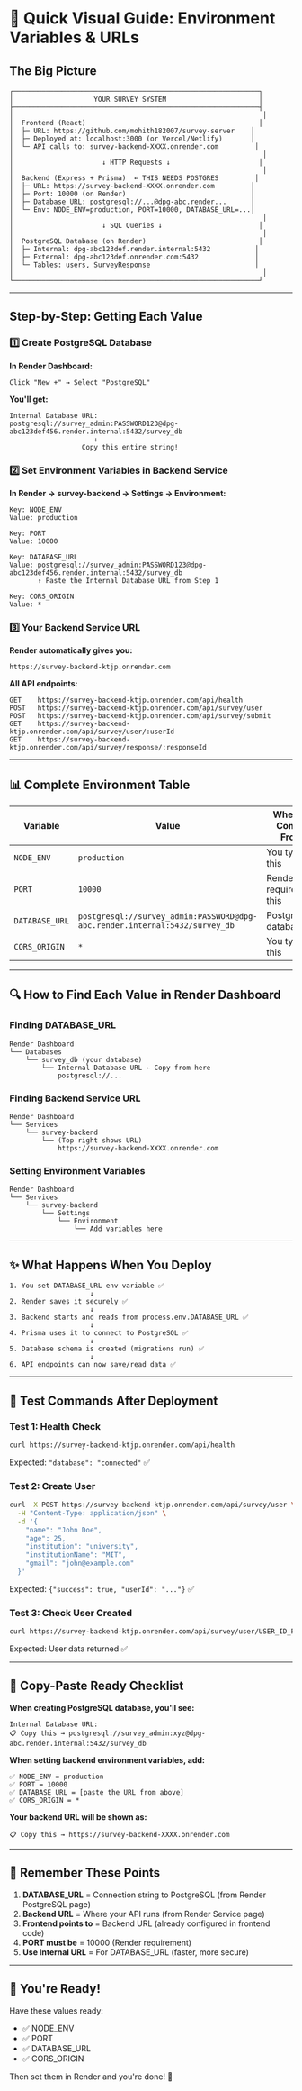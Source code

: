 # 🎯 Quick Visual Guide: Environment Variables & URLs

## The Big Picture

```
┌─────────────────────────────────────────────────────────────┐
│                    YOUR SURVEY SYSTEM                       │
├─────────────────────────────────────────────────────────────┤
│                                                              │
│  Frontend (React)                                           │
│  ├─ URL: https://github.com/mohith182007/survey-server    │
│  ├─ Deployed at: localhost:3000 (or Vercel/Netlify)       │
│  └─ API calls to: survey-backend-XXXX.onrender.com         │
│                                                              │
│                      ↓ HTTP Requests ↓                      │
│                                                              │
│  Backend (Express + Prisma)  ← THIS NEEDS POSTGRES         │
│  ├─ URL: https://survey-backend-XXXX.onrender.com         │
│  ├─ Port: 10000 (on Render)                               │
│  ├─ Database URL: postgresql://...@dpg-abc.render...      │
│  └─ Env: NODE_ENV=production, PORT=10000, DATABASE_URL=...│
│                                                              │
│                      ↓ SQL Queries ↓                        │
│                                                              │
│  PostgreSQL Database (on Render)                            │
│  ├─ Internal: dpg-abc123def.render.internal:5432           │
│  ├─ External: dpg-abc123def.onrender.com:5432              │
│  └─ Tables: users, SurveyResponse                          │
│                                                              │
└─────────────────────────────────────────────────────────────┘
```

---

## Step-by-Step: Getting Each Value

### 1️⃣ Create PostgreSQL Database

**In Render Dashboard:**
```
Click "New +" → Select "PostgreSQL"
```

**You'll get:**
```
Internal Database URL:
postgresql://survey_admin:PASSWORD123@dpg-abc123def456.render.internal:5432/survey_db
                     ↓
                  Copy this entire string!
```

### 2️⃣ Set Environment Variables in Backend Service

**In Render → survey-backend → Settings → Environment:**

```
Key: NODE_ENV
Value: production

Key: PORT  
Value: 10000

Key: DATABASE_URL
Value: postgresql://survey_admin:PASSWORD123@dpg-abc123def456.render.internal:5432/survey_db
       ↑ Paste the Internal Database URL from Step 1

Key: CORS_ORIGIN
Value: *
```

### 3️⃣ Your Backend Service URL

**Render automatically gives you:**
```
https://survey-backend-ktjp.onrender.com
```

**All API endpoints:**
```
GET    https://survey-backend-ktjp.onrender.com/api/health
POST   https://survey-backend-ktjp.onrender.com/api/survey/user
POST   https://survey-backend-ktjp.onrender.com/api/survey/submit
GET    https://survey-backend-ktjp.onrender.com/api/survey/user/:userId
GET    https://survey-backend-ktjp.onrender.com/api/survey/response/:responseId
```

---

## 📊 Complete Environment Table

| Variable | Value | Where It Comes From |
|----------|-------|-------------------|
| `NODE_ENV` | `production` | You type this |
| `PORT` | `10000` | Render requires this |
| `DATABASE_URL` | `postgresql://survey_admin:PASSWORD@dpg-abc.render.internal:5432/survey_db` | PostgreSQL database |
| `CORS_ORIGIN` | `*` | You type this |

---

## 🔍 How to Find Each Value in Render Dashboard

### Finding DATABASE_URL

```
Render Dashboard
└── Databases
    └── survey_db (your database)
        └── Internal Database URL ← Copy from here
            postgresql://...
```

### Finding Backend Service URL

```
Render Dashboard
└── Services
    └── survey-backend
        └── (Top right shows URL)
            https://survey-backend-XXXX.onrender.com
```

### Setting Environment Variables

```
Render Dashboard
└── Services
    └── survey-backend
        └── Settings
            └── Environment
                └── Add variables here
```

---

## ✨ What Happens When You Deploy

```
1. You set DATABASE_URL env variable ✅
                    ↓
2. Render saves it securely ✅
                    ↓
3. Backend starts and reads from process.env.DATABASE_URL ✅
                    ↓
4. Prisma uses it to connect to PostgreSQL ✅
                    ↓
5. Database schema is created (migrations run) ✅
                    ↓
6. API endpoints can now save/read data ✅
```

---

## 🧪 Test Commands After Deployment

### Test 1: Health Check
```bash
curl https://survey-backend-ktjp.onrender.com/api/health
```
Expected: `"database": "connected"` ✅

### Test 2: Create User
```bash
curl -X POST https://survey-backend-ktjp.onrender.com/api/survey/user \
  -H "Content-Type: application/json" \
  -d '{
    "name": "John Doe",
    "age": 25,
    "institution": "university",
    "institutionName": "MIT",
    "gmail": "john@example.com"
  }'
```
Expected: `{"success": true, "userId": "..."}` ✅

### Test 3: Check User Created
```bash
curl https://survey-backend-ktjp.onrender.com/api/survey/user/USER_ID_FROM_TEST_2
```
Expected: User data returned ✅

---

## 📝 Copy-Paste Ready Checklist

**When creating PostgreSQL database, you'll see:**
```
Internal Database URL:
📋 Copy this → postgresql://survey_admin:xyz@dpg-abc.render.internal:5432/survey_db
```

**When setting backend environment variables, add:**
```
✅ NODE_ENV = production
✅ PORT = 10000
✅ DATABASE_URL = [paste the URL from above]
✅ CORS_ORIGIN = *
```

**Your backend URL will be shown as:**
```
📋 Copy this → https://survey-backend-XXXX.onrender.com
```

---

## 🎯 Remember These Points

1. **DATABASE_URL** = Connection string to PostgreSQL (from Render PostgreSQL page)
2. **Backend URL** = Where your API runs (from Render Service page)
3. **Frontend points to** = Backend URL (already configured in frontend code)
4. **PORT must be** = 10000 (Render requirement)
5. **Use Internal URL** = For DATABASE_URL (faster, more secure)

---

## 🚀 You're Ready!

Have these values ready:
- ✅ NODE_ENV
- ✅ PORT
- ✅ DATABASE_URL
- ✅ CORS_ORIGIN

Then set them in Render and you're done! 🎉
